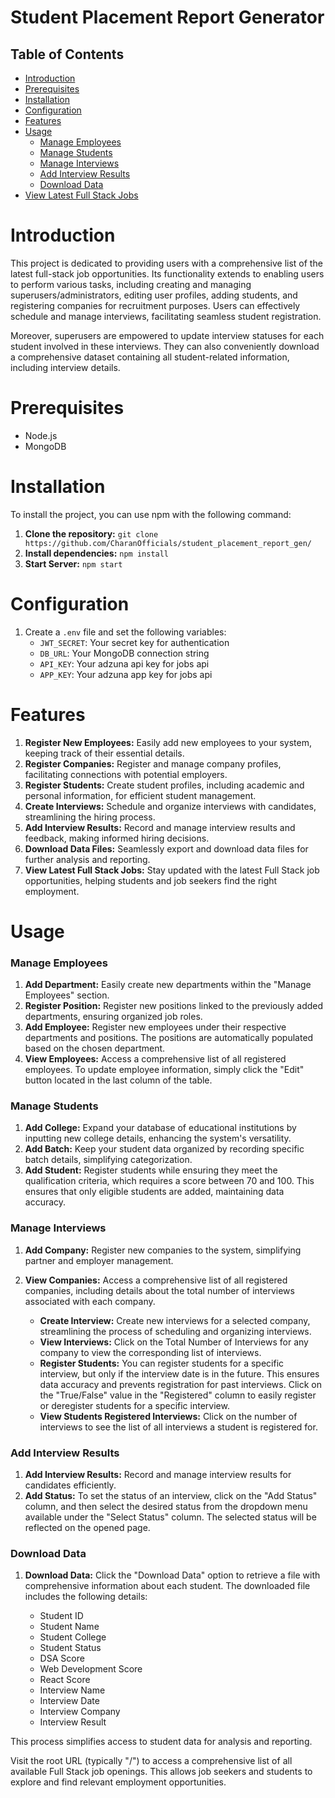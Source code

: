 # Student Placement Report Generator

## Table of Contents
- [Introduction](#introduction)
- [Prerequisites](#prerequisites)
- [Installation](#installation)
- [Configuration](#configuration)
- [Features](#features)
- [Usage](#usage)
  - [Manage Employees](#manage-employees)
  - [Manage Students](#manage-students)
  - [Manage Interviews](#manage-interviews)
  - [Add Interview Results](#add-interview-results)
  - [Download Data](#download-data)
- [View Latest Full Stack Jobs](#view-latest-full-stack-jobs)


# **Introduction**

This project is dedicated to providing users with a comprehensive list of the latest full-stack job opportunities. Its functionality extends to enabling users to perform various tasks, including creating and managing superusers/administrators, editing user profiles, adding students, and registering companies for recruitment purposes. Users can effectively schedule and manage interviews, facilitating seamless student registration.

Moreover, superusers are empowered to update interview statuses for each student involved in these interviews. They can also conveniently download a comprehensive dataset containing all student-related information, including interview details.

# **Prerequisites**
- Node.js
- MongoDB

# **Installation**

To install the project, you can use npm with the following command:

1. **Clone the repository:** `git clone https://github.com/CharanOfficials/student_placement_report_gen/`
2. **Install dependencies:** `npm install`
3. **Start Server:** `npm start`

# **Configuration**

1. Create a `.env` file and set the following variables:
   - `JWT_SECRET`: Your secret key for authentication
   - `DB_URL`: Your MongoDB connection string
   - `API_KEY`: Your adzuna api key for jobs api
   - `APP_KEY`: Your adzuna app key for jobs api

# **Features**

1. **Register New Employees:** Easily add new employees to your system, keeping track of their essential details.
2. **Register Companies:** Register and manage company profiles, facilitating connections with potential employers.
3. **Register Students:** Create student profiles, including academic and personal information, for efficient student management.
4. **Create Interviews:** Schedule and organize interviews with candidates, streamlining the hiring process.
5. **Add Interview Results:** Record and manage interview results and feedback, making informed hiring decisions.
6. **Download Data Files:** Seamlessly export and download data files for further analysis and reporting.
7. **View Latest Full Stack Jobs:** Stay updated with the latest Full Stack job opportunities, helping students and job seekers find the right employment.

# **Usage**

### **Manage Employees**

1. **Add Department:** Easily create new departments within the "Manage Employees" section.
2. **Register Position:** Register new positions linked to the previously added departments, ensuring organized job roles.
3. **Add Employee:** Register new employees under their respective departments and positions. The positions are automatically populated based on the chosen department.
4. **View Employees:** Access a comprehensive list of all registered employees. To update employee information, simply click the "Edit" button located in the last column of the table.

### **Manage Students**

1. **Add College:** Expand your database of educational institutions by inputting new college details, enhancing the system's versatility.
2. **Add Batch:** Keep your student data organized by recording specific batch details, simplifying categorization.
3. **Add Student:** Register students while ensuring they meet the qualification criteria, which requires a score between 70 and 100. This ensures that only eligible students are added, maintaining data accuracy.

### **Manage Interviews**

1. **Add Company:** Register new companies to the system, simplifying partner and employer management.
2. **View Companies:** Access a comprehensive list of all registered companies, including details about the total number of interviews associated with each company.

   - **Create Interview:** Create new interviews for a selected company, streamlining the process of scheduling and organizing interviews.
   - **View Interviews:** Click on the Total Number of Interviews for any company to view the corresponding list of interviews.
   - **Register Students:** You can register students for a specific interview, but only if the interview date is in the future. This ensures data accuracy and prevents registration for past interviews. Click on the "True/False" value in the "Registered" column to easily register or deregister students for a specific interview.
   - **View Students Registered Interviews:** Click on the number of interviews to see the list of all interviews a student is registered for.

### **Add Interview Results**

1. **Add Interview Results:** Record and manage interview results for candidates efficiently.
2. **Add Status:** To set the status of an interview, click on the "Add Status" column, and then select the desired status from the dropdown menu available under the "Select Status" column. The selected status will be reflected on the opened page.

### **Download Data**

1. **Download Data:** Click the "Download Data" option to retrieve a file with comprehensive information about each student. The downloaded file includes the following details:

   - Student ID
   - Student Name
   - Student College
   - Student Status
   - DSA Score
   - Web Development Score
   - React Score
   - Interview Name
   - Interview Date
   - Interview Company
   - Interview Result

This process simplifies access to student data for analysis and reporting.

Visit the root URL (typically "/") to access a comprehensive list of all available Full Stack job openings. This allows job seekers and students to explore and find relevant employment opportunities.
